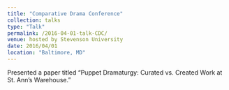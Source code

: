 ```yaml
---
title: "Comparative Drama Conference"
collection: talks
type: "Talk"
permalink: /2016-04-01-talk-CDC/
venue: hosted by Stevenson University 
date: 2016/04/01
location: "Baltimore, MD"
---
```


Presented a paper titled “Puppet Dramaturgy: Curated vs. Created Work at St. Ann’s Warehouse.”